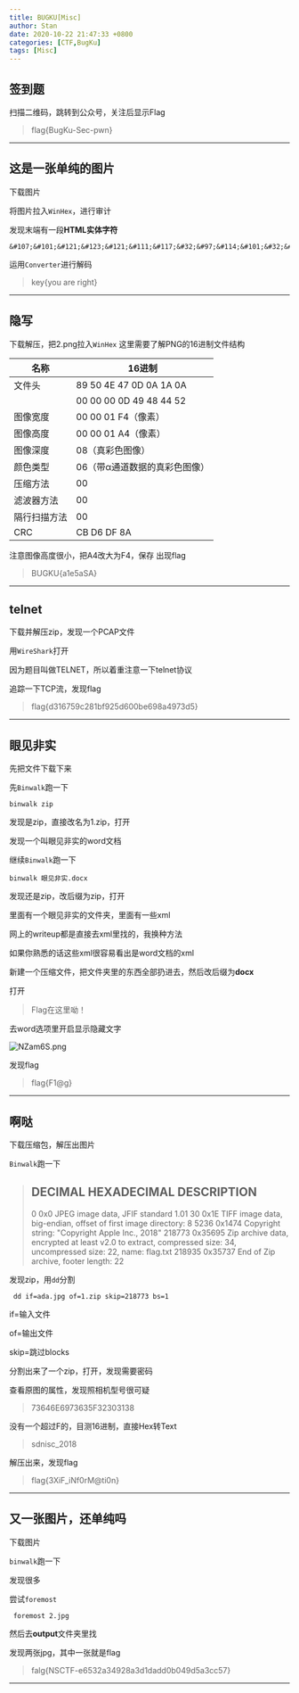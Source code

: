 ```yaml
---
title: BUGKU[Misc]
author: Stan
date: 2020-10-22 21:47:33 +0800
categories: [CTF,BugKu]
tags: [Misc]
---
```


## 签到题

扫描二维码，跳转到公众号，关注后显示Flag

> flag{BugKu-Sec-pwn}

---

## 这是一张单纯的图片

下载图片

将图片拉入`WinHex`，进行审计

发现末端有一段**HTML实体字符**

````
&#107;&#101;&#121;&#123;&#121;&#111;&#117;&#32;&#97;&#114;&#101;&#32;&#114;&#105;&#103;&#104;&#116;&#125;
````

运用`Converter`进行解码

> key{you are right}

---

## 隐写

下载解压，把2.png拉入`WinHex`
这里需要了解PNG的16进制文件结构

| 名称         | 16进制                        |
| ------------ | ----------------------------- |
| 文件头       | 89 50 4E 47 0D 0A 1A 0A       |
|              | 00 00 00 0D 49 48 44 52       |
| 图像宽度     | 00 00 01 F4（像素）           |
| 图像高度     | 00 00 01 A4（像素）           |
| 图像深度     | 08（真彩色图像）              |
| 颜色类型     | 06（带α通道数据的真彩色图像） |
| 压缩方法     | 00                            |
| 滤波器方法   | 00                            |
| 隔行扫描方法 | 00                            |
| CRC          | CB D6 DF 8A                   |

注意图像高度很小，把A4改大为F4，保存
出现flag

> BUGKU{a1e5aSA}

---

## telnet

下载并解压zip，发现一个PCAP文件

用`WireShark`打开

因为题目叫做TELNET，所以着重注意一下telnet协议

追踪一下TCP流，发现flag

>  flag{d316759c281bf925d600be698a4973d5}

---

## 眼见非实

先把文件下载下来

先`Binwalk`跑一下

````
binwalk zip
````

发现是zip，直接改名为1.zip，打开

发现一个叫眼见非实的word文档

继续`Binwalk`跑一下

````
binwalk 眼见非实.docx
````

发现还是zip，改后缀为zip，打开

里面有一个眼见非实的文件夹，里面有一些xml

网上的writeup都是直接去xml里找的，我换种方法

如果你熟悉的话这些xml很容易看出是word文档的xml

新建一个压缩文件，把文件夹里的东西全部扔进去，然后改后缀为**docx**

打开

> Flag在这里呦！

去word选项里开启显示隐藏文字

![NZam6S.png](https://s1.ax1x.com/2020/06/18/NZam6S.png)

发现flag

> flag{F1@g}

---

## 啊哒

下载压缩包，解压出图片

`Binwalk`跑一下

> DECIMAL       HEXADECIMAL     DESCRIPTION
> --------------------------------------------------------------------------------
> 0             0x0             JPEG image data, JFIF standard 1.01
> 30            0x1E            TIFF image data, big-endian, offset of first image directory: 8
> 5236          0x1474          Copyright string: "Copyright Apple Inc., 2018"
> 218773        0x35695         Zip archive data, encrypted at least v2.0 to extract, compressed size: 34, uncompressed size: 22, name: flag.txt
> 218935        0x35737         End of Zip archive, footer length: 22

发现zip，用`dd`分割

```
 dd if=ada.jpg of=1.zip skip=218773 bs=1
```

if=输入文件

of=输出文件

skip=跳过blocks



分割出来了一个zip，打开，发现需要密码

查看原图的属性，发现照相机型号很可疑

> 73646E6973635F32303138

没有一个超过F的，目测16进制，直接Hex转Text

> sdnisc_2018

解压出来，发现flag

> flag{3XiF_iNf0rM@ti0n}

---

## 又一张图片，还单纯吗

下载图片

`binwalk`跑一下

发现很多

尝试`foremost`

````
 foremost 2.jpg
````

然后去**output**文件夹里找

发现两张jpg，其中一张就是flag

> falg{NSCTF-e6532a34928a3d1dadd0b049d5a3cc57}

---

